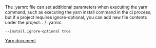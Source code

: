 The .yarnrc file can set additional parameters when executing the yarn command, such as executing the yarn install command in the ci process, but if a project requires ignore-optional, you can add new file contents under the project:
. / .yarnrc
```sh
--install.ignore-optional true
```
[Yarn document](https://classic.yarnpkg.com/en/docs/yarnrc#toc-cli-arguments)